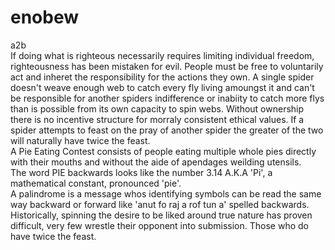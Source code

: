 # enobew
a2b
<br>
If doing what is righteous necessarily requires limiting individual freedom, righteousness has been mistaken for evil. People must be free to voluntarily act and inheret the responsibility for the actions they own. A single spider doesn't weave enough web to catch every fly living amoungst it and can't be responsible for another spiders indifference or inabiity to catch more flys than is possible from its own capacity to spin webs. Without ownership there is no incentive structure for morraly consistent ethical values. If a spider attempts to feast on the pray of another spider the greater of the two will naturally have twice the feast.
<br>
A Pie Eating Contest consists of people eating multiple whole pies directly with their mouths and without the aide of apendages weilding utensils.
<br>
The word PIE backwards looks like the number 3.14 A.K.A 'Pi', a mathematical constant, pronounced 'pie'. 
<br>
A palindrome is a message whos identifying symbols can be read the same way backward or forward like 'anut fo raj a rof tun a' spelled backwards.
<br>
Historically, spinning the desire to be liked around true nature has proven difficult, very few wrestle their opponent into submission. Those who do have twice the feast.
